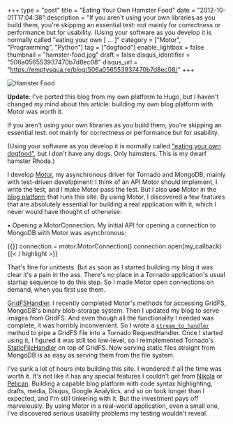 +++
type = "post"
title = "Eating Your Own Hamster Food"
date = "2012-10-01T17:04:38"
description = "If you aren't using your own libraries as you build them, you're skipping an essential test: not mainly for correctness or performance but for usability. (Using your software as you develop it is normally called \"eating your own [ ... ]"
category = ["Motor", "Programming", "Python"]
tag = ["dogfood"]
enable_lightbox = false
thumbnail = "hamster-food.jpg"
draft = false
disqus_identifier = "506a056553937470b7d8ec08"
disqus_url = "https://emptysqua.re/blog/506a056553937470b7d8ec08/"
+++

<p><img alt="Hamster Food" border="0" src="hamster-food.jpg" style="display:block; margin-left:auto; margin-right:auto;" title="hamster-food.jpg"/></p>
<p><strong>Update</strong>: I've ported this blog from my own platform to Hugo, but I haven't changed my mind about this article: building my own blog platform with Motor was worth it.</p>
<p>If you aren't using your own libraries as you build them, you're skipping an essential test: not mainly for correctness or performance but for usability.</p>
<p>(Using your software as you develop it is normally called <a href="http://en.wikipedia.org/wiki/Eating_your_own_dog_food">"eating your own dogfood"</a>, but I don't have any dogs. Only hamsters. This is my dwarf hamster Rhoda.)</p>
<p>I develop <a href="http://motor.readthedocs.org/">Motor</a>, my asynchronous driver for Tornado and MongoDB, mainly with test-driven development: I think of an API Motor should implement, I write the test, and I make Motor pass the test. But I also <strong>use</strong> Motor in the <a href="https://github.com/ajdavis/motor-blog">blog platform</a> that runs this site. By using Motor, I discovered a few features that are absolutely essential for building a real application with it, which I never would have thought of otherwise:</p>
<p>• Opening a MotorConnection. My initial API for opening a connection to MongoDB with Motor was asynchronous:</p>

{{<highlight python3>}}
connection = motor.MotorConnection()
connection.open(my_callback)
{{< / highlight >}}

<p>That's fine for unittests. But as soon as I started building my blog it was clear it's a pain in the ass. There's no place in a Tornado application's usual startup sequence to do this step. So I made Motor open connections on demand, when you first use them.</p>
<p><a href="http://motor.readthedocs.org/en/stable/api/web.html#motor.web.GridFSHandler">GridFSHandler</a>. I recently completed Motor's methods for accessing GridFS, MongoDB's binary blob-storage system. Then I updated my blog to serve images from GridFS. And even though all the functionality I needed was complete, it was horribly inconvenient. So I wrote a <a href="http://motor.readthedocs.org/en/stable/api/gridfs.html#motor.motor_tornado.MotorGridOut.stream_to_handler"><code>stream_to_handler</code></a> method to pipe a GridFS file into a Tornado RequestHandler. Once I started using it, I figured it was still too low-level, so I reimplemented Tornado's <a href="http://www.tornadoweb.org/en/stable/web.html#tornado.web.StaticFileHandler">StaticFileHandler</a> on top of GridFS. Now serving static files straight from MongoDB is as easy as serving them from the file system.</p>
<p>I've sunk a lot of hours into building this site. I wondered if all the time was worth it. It's not like it has any special features I couldn't get from <a href="http://nikola.ralsina.com.ar/">Nikola</a> or <a href="http://docs.getpelican.com/en/3.0/index.html">Pelican</a>. Building a capable blog platform with code syntax highlighting, drafts, media, Disqus, Google Analytics, and so on took longer than I expected, and I'm still tinkering with it. But the investment pays off marvelously. By using Motor in a real-world application, even a small one, I've discovered serious usability problems my testing wouldn't reveal.</p>
